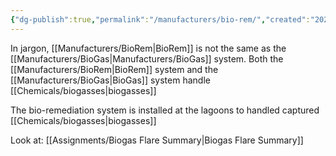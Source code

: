```yaml
---
{"dg-publish":true,"permalink":"/manufacturers/bio-rem/","created":"2025-01-10T15:13:40.644-06:00"}
---
```


In jargon, [[Manufacturers/BioRem\|BioRem]] is not the same as the [[Manufacturers/BioGas\|Manufacturers/BioGas]] system.
Both the [[Manufacturers/BioRem\|BioRem]] system and the [[Manufacturers/BioGas\|BioGas]] system handle [[Chemicals/biogasses\|biogasses]]

The bio-remediation system is installed at the lagoons to handled captured [[Chemicals/biogasses\|biogasses]]

Look at:
[[Assignments/Biogas Flare Summary\|Biogas Flare Summary]]
